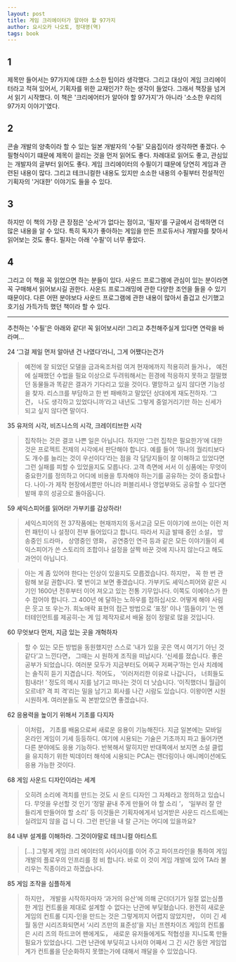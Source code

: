 ```yaml
---
layout: post
title: 게임 크리에이터가 알아야 할 97가지
author: 요시오카 나오토, 정대영(역)
tags: book
---
```


## 1
제목만 들어서는 97가지에 대한 소소한 팁이라 생각했다. 그리고 대상이 게임 크리에이터라고 적혀 있어서, 기획자를 위한 교재인가? 하는 생각이 들었다. 그래서 책장을 넘겨서 읽기 시작했다. 이 책은 '크리에어터가 알아야 할 97가지'가 아니라 '소소한 우리의 97가지 이야기'였다.

## 2
콘솔 개발의 양축이라 할 수 있는 일본 개발자의 '수필' 모음집이라 생각하면 좋겠다. 수필형식이기 떄문에 제목이 끌리는 것을 먼저 읽어도 좋다. 차례대로 읽어도 좋고, 관심있는 개발자의 글부터 읽어도 좋다. 게임 크리에이터의 수필이기 떄문에 당연히 게임과 관련된 내용이 많다. 그리고 테크니컬한 내용도 있지만 소소한 내용의 수필부터 전설적인 기획자의 '거대한' 이야기도 들을 수 있다. 

## 3
하지만 이 책의 가장 큰 장점은 '순서'가 없다는 점이고, '필자'를 구글에서 검색하면 더 많은 내용을 알 수 있다. 특히 독자가 좋아하는 게임을 만든 프로듀서나 개발자를 찾아서 읽어보는 것도 좋다. 필자는 아래 '수필'이 너무 좋았다.

## 4
그리고 이 책을 꼭 읽었으면 하는 분들이 있다. 사운드 프로그램에 관심이 있는 분이라면 꼭 구매해서 읽어보시길 권한다. 사운드 프로그래밍에 관한 다양한 조언을 들을 수 있기 때문이다. 다른 어떤 분야보다 사운드 프로그램에 관한 내용이 많아서 즐겁고 신기했고 호기심 가득가득 했던 책이라 할 수 있다.


----

추천하는 '수필'은 아래와 같다! 꼭 읽어보시라! 그리고 추천해주실게 있다면 연락을 바라며...

24 ‘그걸 제일 먼저 알아낸 건 나였다’라니, 그게 어쨌다는건가 
> 예전에 잘 되었던 모댈을 금과옥조처럼 여겨 현재에까지 적용히려 들거나， 예전에 실패했던 수법을 필요 이상으로 두려워해서는 흰경에 적응하지 못하고 절떨했던 동물들과 똑같은 결과가 기다리고 있을 것이다. 멸망하고 싶지 않다면 기능성을 찾자. 리스크를 부담하고 한 번 패배하고 말았던 상대에게 재도전하자. ‘그건， 나도 생각하고 있었다니까’라고 내년도 그렇게 중얼거리기만 하는 신세가 되고 싶지 않다면 말이다.

35 유저의 시각, 비즈니스의 시각, 크레이티브한 시각 
> 집착하는 것은 결코 나쁜 일은 아닙니다. 하지만 ‘그런 집착은 필요한가’에 대한 것은 프로젝트 전제의 시각에서 판단해야 합니다. 예를 들어 ‘하나의 궐리티보다도 개수를 늘리는 것이 우선이다’라는 점을 각 담당지들이 잘 이해하고 있었다면 그런 실패를 피할 수 있었을지도 모릅나다. 고객 측면에 서서 이 싱품에는 무엇이 중요한기를 정의하고 어디에 비용을 투자해야 하는기를 공유하는 것이 중요합나다. 나이-가 제작 현장에서뿐만 아니라 퍼블리셔나 영업부와도 공유할 수 있다면 발매 후의 성공으로 돌아옵니다.

59 셰익스피어를 읽어라! 가부키를 감상하라! 
> 세익스피어의 전 37작품에는 현재까지의 동서고금 모든 이야기에 쓰이는 이런 저런 패턴이 나 설정이 전부 들어있다고 합니디. 따라서 지금 발때 중인 소설， 방송중인 드라마， 상영중인 영화， 공연중인 연극 등과 같은 모든 이야기들이 셰익스피어가 쓴 스토리의 조합이나 설정을 살짝 바꾼 것에 지나지 않는다고 해도 과언이 아닙니다.

> 아는 게 좀 있어야 한다는 인상이 있을지도 모릅겠습니다. 하지만， 꼭 한 번 관람해 보길 권합니다. 몇 번이고 보면 좋겠습니다. 가부키도 셰익스피어와 같은 시기인 1600년 전후부터 이어 져오고 있는 전통 기무입나다. 이쪽도 이에야스가 한 수 접어야 합니다. 그 400년 에 달하는 노하우를 접하십시오. 어떻게 해야 사림은 웃고 또 우는가. 희노애락 표현의 접근 방법으로 ‘표정’ 이나 ‘뜸들이기 ’는 엔터테인먼트를 제공히-는 게 임 제작자로서 배울 점이 정말로 많을 것입니다.


60 무엇보다 먼저, 지금 있는 곳을 개혁하자 
> 할 수 있는 모든 방법을 동원했지만 스스로 ‘내가 있을 곳은 역시 여기기 아닌 것 같다’고 느낀다면， 그때는 시 원하게 조직을 떠납시다. ‘신세를 졌습니다. 좋은 공부가 되었습니다. 여러분 모두가 지금부터도 어찌구 저쩌구’하는 인사 치례에는 솔직히 듣기 지겹습니다. 적어도， ‘이러저리한 이유로 나갑니다， 너희들도 힘내라! ’ 정도의 메시 지를 남기고 떠나는 것이 더 낫습니다. ‘이직했더니 월급이 오르네? 격 피 격’리는 밀을 남기고 회사를 나간 시람도 있습니다. 이왕이면 시원시원하게. 여러분들도 꼭 본받았으면 좋겠습니다.

62 응용력을 높이기 위해서 기초를 다지자 
> 이처럼， 기초를 배움으로써 새로운 응용이 기능해진다. 지금 일본에는 모바일 온라인 게임이 기세 등등하디. 여기에 시용되는 기술은 기초까지 파고 들어가면 다른 분야에도 응용 기능하다. 반복해서 말히지만 반대쪽에서 보지면 소설 클럽을 유지하기 위한 빅데이터 해석에 시용되는 PCA는 렌더링이나 애니메이션에도 응용 가능한 것이다.

68 게임 사운드 디자인이라는 세계
> 오히려 소리에 격치를 만드는 것도 시 운드 디자인 그 자체라고 정의하고 있습니다. 무엇을 우선할 것 인기 ‘정말 끝내 주게 만들어 야 할 소리 ’， ‘일부러 잘 안 들리게 만들어야 할 소리’ 등 이것들은 기획자에게서 넘겨받은 사운드 리스트에는 실려있지 않을 겁 니 다. 그런 판단을 내 랄 근거는 어디에 있을까요?

84 내부 설계를 이해하라. 그것이야말로 테크니컬 아티스트
> [...] 그렇게 게임 크리 에이터의 사이사이를 이어 주고 파이프라인을 통하여 게임 개발의 플로우의 인프리를 정 비 합니다. 바로 이 것이 게임 개발에 있어 TA라 불리우는 직종이라고 하겠습나다.

85 게임 조작을 심플하게
> 하지만， 개발을 시작하자마자 ‘과거의 유산’에 의해 군더더기가 일절 없는심플한 게임 컨트롤을 제대로 설계할 수 없다는 난관에 부딪혔습니다. 완전히 새로운 게임의 컨트롤 디지-인을 만드는 것은 그렇게끼지 어렵지 않았지만， 이미 긴 세월 동안 시리즈화되면서 ‘시리 즈만의 표준성’을 지닌 프렌차이즈 게임의 컨트롤은 시리 즈의 하드코어 팬에게도， 새로운 유저들에게도 적협성을 지니도록 만들 필요가 있었습나디. 그런 난관에 부딪히고 나서야 어째서 그 긴 시간 동안 게임업계가 컨트롤을 단순화하지 못했는가에 대해서 깨달을 수 있었습니다.